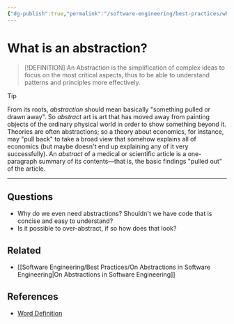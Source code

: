 ```yaml
---
{"dg-publish":true,"permalink":"/software-engineering/best-practices/what-is-an-abstraction/","tags":["code/best_practices"],"created":"2023-07-27T12:56:33.213-05:00","updated":"2023-09-05T14:44:33.972-05:00"}
---
```


# What is an abstraction?

> [!DEFINITION]
> An Abstraction is the simplification of complex ideas to focus on the most critical aspects, thus to be able to understand patterns and principles more effectively.

> [!Tip]
>  From its roots, _abstraction_ should mean basically "something pulled or drawn away". So _abstract_ art is art that has moved away from painting objects of the ordinary physical world in order to show something beyond it. Theories are often abstractions; so a theory about economics, for instance, may "pull back" to take a broad view that somehow explains all of economics (but maybe doesn't end up explaining any of it very successfully). An _abstract_ of a medical or scientific article is a one-paragraph summary of its contents—that is, the basic findings "pulled out" of the article.

---
## Questions
- Why do we even need abstractions? Shouldn't we have code that is concise and easy to understand?
- Is it possible to over-abstract, if so how does that look?
## Related
- [[Software Engineering/Best Practices/On Abstractions in Software Engineering\|On Abstractions in Software Engineering]]
## References
- [Word Definition](https://www.merriam-webster.com/dictionary/abstraction)